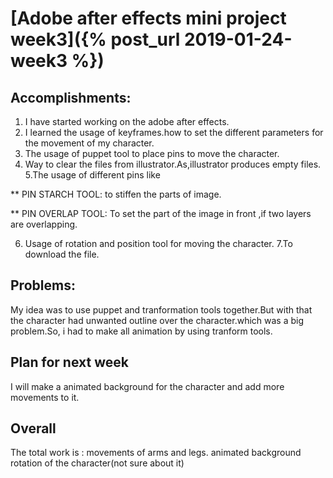 

# [Adobe after effects mini project week3]({% post_url 2019-01-24-week3 %})
## Accomplishments:
1. I have started working on the adobe after effects.
2. I learned the usage of keyframes.how to set the different parameters for the movement of my character.
3. The usage of puppet tool to place pins to move the character.
4. Way to clear the files from illustrator.As,illustrator produces empty files.
5.The usage of different pins like

** PIN STARCH TOOL: to stiffen the parts of image.

 ** PIN OVERLAP TOOL: To set the part of the image in front ,if two layers are overlapping.
 
6. Usage of rotation and position tool for moving the character.
7.To download the file.


## Problems:
My idea was to use puppet and tranformation tools together.But with that the character had unwanted outline over the character.which was a big problem.So, i had to make all animation by using tranform tools.

## Plan for next week
I will make a animated background for the character and add more movements to it.
## Overall
The total work is :
movements of arms and legs.
animated background
rotation of the character(not sure about it)
